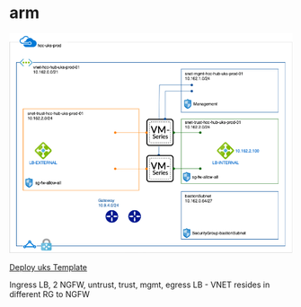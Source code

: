 # arm

<img src="hcc-shared.png"/>

<a href='https://portal.azure.com/#create/Microsoft.Template/uri/https://raw.githubusercontent.com/philtaylor/hullcc-arm/master/uks-deploy.json'>Deploy uks Template</a>
<p>Ingress LB, 2 NGFW, untrust, trust, mgmt, egress LB - VNET resides in different RG to NGFW</p>
